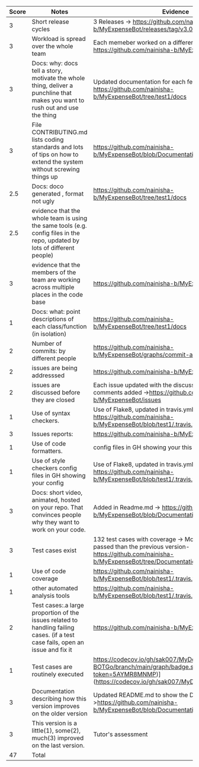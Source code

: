 |Score | Notes | Evidence |
|-----|------|------|
|3| Short release cycles| 3 Releases	-> https://github.com/nainisha-b/MyExpenseBot/releases/tag/v3.0 |
|3| Workload is spread over the whole team | Each memeber worked on a different feature ->  https://github.com/nainisha-b/MyExpenseBot/pulse |
|3| Docs: why: docs tell a story, motivate the whole thing, deliver a punchline that makes you want to rush out and use the thing	| Updated documentation for each feature -> https://github.com/nainisha-b/MyExpenseBot/tree/test1/docs|
|3| File CONTRIBUTING.md lists coding standards and lots of tips on how to extend the system without screwing things up| https://github.com/nainisha-b/MyExpenseBot/blob/Documentation/CONTRIBUTING.md  |	
|2.5| Docs: doco generated , format not ugly|	https://github.com/nainisha-b/MyExpenseBot/tree/test1/docs|
|2.5| evidence that the whole team is using the same tools (e.g. config files in the repo, updated by lots of different people)	| |
|3| evidence that the members of the team are working across multiple places in the code base|	https://github.com/nainisha-b/MyExpenseBot/pulse|
|1| Docs: what: point descriptions of each class/function (in isolation)|	https://github.com/nainisha-b/MyExpenseBot/tree/test1/docs |
|2| Number of commits: by different people| https://github.com/nainisha-b/MyExpenseBot/graphs/commit-activity	|
|2| issues are being addresssed| https://github.com/nainisha-b/MyExpenseBot/issues  |
|2| issues are discussed before they are closed|	Each issue updated with the discussion before closing and comments added ->https://github.com/nainisha-b/MyExpenseBot/issues |
|1| Use of syntax checkers.| Use of Flake8, updated in travis.yml -> https://github.com/nainisha-b/MyExpenseBot/blob/test1/.travis.yml|
|3| Issues reports: | https://github.com/nainisha-b/MyExpenseBot/issues|
|1| Use of code formatters.| config files in GH showing your this formatter's config| Use of Flake8, updated in travis.yml -> https://github.com/nainisha-b/MyExpenseBot/blob/test1/.travis.yml |
|1| Use of style checkers	config files in GH showing your config| Use of Flake8, updated in travis.yml -> https://github.com/nainisha-b/MyExpenseBot/blob/test1/.travis.yml|
|3| Docs: short video, animated, hosted on your repo. That convinces people why they want to work on your code.|	Added in Readme.md -> https://github.com/nainisha-b/MyExpenseBot/blob/Documentation/README.md|
|3| Test cases exist | 132 test cases with coverage -> More test cases are passed than the previous version-https://github.com/nainisha-b/MyExpenseBot/tree/Documentation/test |
|1| Use of code coverage	| https://github.com/nainisha-b/MyExpenseBot/blob/test1/.travis.yml |
|1| other automated analysis tools | https://github.com/nainisha-b/MyExpenseBot/blob/test1/.travis.yml|
|2| Test cases:.a large proportion of the issues related to handling failing cases. (if a test case fails, open an issue and fix it| https://github.com/nainisha-b/MyExpenseBot/issues | 
|1| Test cases are routinely executed	| https://codecov.io/gh/sak007/MyDollarBot-BOTGo/branch/main/graph/badge.svg?token=5AYMR8MNMP)](https://codecov.io/gh/sak007/MyDollarBot-BOTGo)|
|3| Documentation describing how this version improves on the older version| Updated README.md to show the Demo ->https://github.com/nainisha-b/MyExpenseBot/blob/Documentation/README.md 	|
|3	| This version is a little(1), some(2), much(3) improved on the last version. | Tutor's assessment |
|47	| Total	| |
